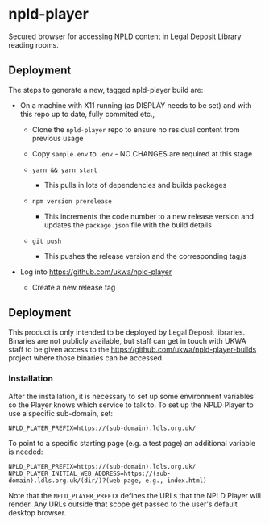 # npld-player

Secured browser for accessing NPLD content in Legal Deposit Library reading rooms.

## Deployment

The steps to generate a new, tagged npld-player build are:

* On a machine with X11 running (as DISPLAY needs to be set) and with this repo up to date, fully commited etc.,
  * Clone the ```npld-player``` repo to ensure no residual content from previous usage

  * Copy ```sample.env``` to ```.env``` - NO CHANGES are required at this stage

  * ``` yarn && yarn start ```
    * This pulls in lots of dependencies and builds packages

  * ``` npm version prerelease ```
    * This increments the code number to a new release version and updates the `package.json` file with the build details

  * ``` git push ```
    * This pushes the release version and the corresponding tag/s

* Log into https://github.com/ukwa/npld-player
  * Create a new release tag


## Deployment

This product is only intended to be deployed by Legal Deposit libraries.  Binaries are not publicly available, but staff can get in touch with UKWA staff to be given access to the https://github.com/ukwa/npld-player-builds project where those binaries can be accessed.



### Installation

After the installation, it is necessary to set up some environment variables so the Player knows which service to talk to.  To set up the NPLD Player to use a specific sub-domain, set:

```
NPLD_PLAYER_PREFIX=https://(sub-domain).ldls.org.uk/
```

To point to a specific starting page (e.g. a test page) an additional variable is needed:

```
NPLD_PLAYER_PREFIX=https://(sub-domain).ldls.org.uk/
NPLD_PLAYER_INITIAL_WEB_ADDRESS=https://(sub-domain).ldls.org.uk/(dir/)?(web page, e.g., index.html)
```

Note that the `NPLD_PLAYER_PREFIX` defines the URLs that the NPLD Player will render. Any URLs outside that scope get passed to the user's default desktop browser.

